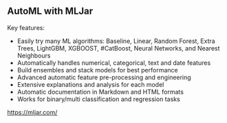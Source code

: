 ## AutoML with MLJar ##
Key features:

- Easily try many ML algorithms: Baseline, Linear, Random Forest, Extra Trees, LightGBM, XGBOOST, #CatBoost, Neural Networks, and Nearest Neighbours
- Automatically handles numerical, categorical, text and date features
- Build ensembles and stack models for best performance
- Advanced automatic feature pre-processing and engineering
- Extensive explanations and analysis for each model
- Automatic documentation in Markdown and HTML formats
- Works for binary/multi classification and regression tasks

https://mljar.com/

